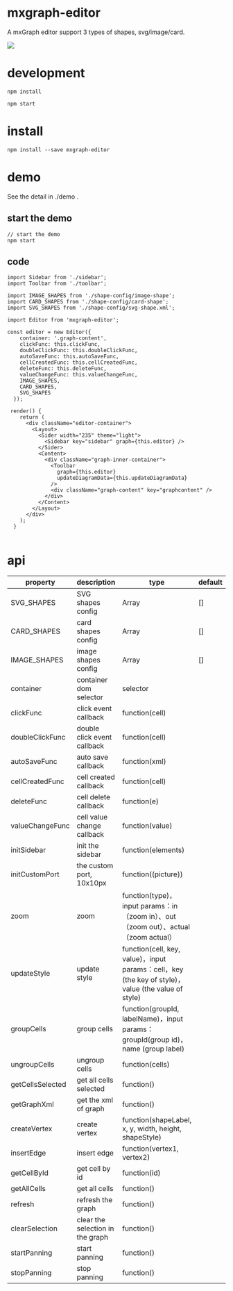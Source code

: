 # mxgraph-editor
A mxGraph editor support 3 types of shapes, svg/image/card. 

![](https://img.alicdn.com/tfs/TB17cJ1GXzqK1RjSZSgXXcpAVXa-2880-1416.png)

# development
```
npm install

npm start
```

# install
```
npm install --save mxgraph-editor
```

# demo

See the detail in ./demo . 

## start the demo
```
// start the demo
npm start
```

## code

```
import Sidebar from './sidebar';
import Toolbar from './toolbar';

import IMAGE_SHAPES from './shape-config/image-shape';
import CARD_SHAPES from './shape-config/card-shape';
import SVG_SHAPES from './shape-config/svg-shape.xml';

import Editor from 'mxgraph-editor';

const editor = new Editor({
    container: '.graph-content',
    clickFunc: this.clickFunc,
    doubleClickFunc: this.doubleClickFunc,
    autoSaveFunc: this.autoSaveFunc,
    cellCreatedFunc: this.cellCreatedFunc,
    deleteFunc: this.deleteFunc,
    valueChangeFunc: this.valueChangeFunc,
    IMAGE_SHAPES,
    CARD_SHAPES,
    SVG_SHAPES
  });

 render() {
    return (
      <div className="editor-container">
        <Layout>
          <Sider width="235" theme="light">
            <Sidebar key="sidebar" graph={this.editor} />
          </Sider>
          <Content>
            <div className="graph-inner-container">
              <Toolbar
                graph={this.editor}
                updateDiagramData={this.updateDiagramData}
              />
              <div className="graph-content" key="graphcontent" />
            </div>
          </Content>
        </Layout>
      </div>
    );
  }


```

# api

|property|	description|	type|	default|
|---|---|---|---|
|SVG_SHAPES|SVG shapes config|Array|[]|
|CARD_SHAPES|card shapes config|Array|[]|
|IMAGE_SHAPES|image shapes config|Array|[]|
|container|container dom selector|selector|
|clickFunc|click event callback|function(cell)|
|doubleClickFunc|double click event callback|function(cell)||
|autoSaveFunc|auto save callback|function(xml)|
|cellCreatedFunc|cell created callback|function(cell)||
|deleteFunc|cell delete callback|function(e)||
|valueChangeFunc|cell value change callback|function(value)||
|initSidebar|init the sidebar|function(elements)||
|initCustomPort|the custom port, 10x10px|function((picture))||
|zoom|zoom|function(type)，input params：in（zoom in）、out（zoom out）、actual（zoom actual）||
|updateStyle|update style|function(cell, key, value)，input params：cell，key (the key of style)，value (the value of style)||
|groupCells|group cells|function(groupId, labelName)，input params：groupId(group id)，name (group label)||
|ungroupCells|ungroup cells|function(cells)|
|getCellsSelected|get all cells selected|function()||
|getGraphXml|get the xml of graph|function()||
|createVertex|create vertex|function(shapeLabel, x, y, width, height, shapeStyle)|
|insertEdge|insert edge|function(vertex1, vertex2)||
|getCellById|get cell by id|function(id)||
|getAllCells|get all cells|function()|
|refresh|refresh the graph|function()||
|clearSelection|clear the selection in the graph|function()||
|startPanning|start panning|function()||
|stopPanning|stop panning|function()||


